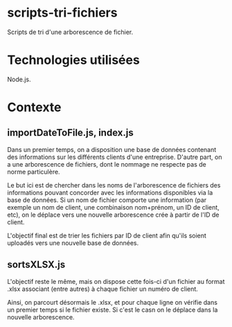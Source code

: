 # scripts-tri-fichiers
Scripts de tri d'une arborescence de fichier.

# Technologies utilisées
Node.js.

# Contexte

## importDateToFile.js, index.js
Dans un premier temps, on a disposition une base de données contenant des informations sur les différents clients d'une entreprise. D'autre part, on a une arborescence de fichiers, dont le nommage ne respecte pas de norme particulère.

Le but ici est de chercher dans les noms de l'arborescence de fichiers des informations pouvant concorder avec les informations disponibles via la base de données. Si un nom de fichier comporte une information (par exemple un nom de client, une combinaison nom+prénom, un ID de client, etc), on le déplace vers une nouvelle arborescence crée à partir de l'ID de client.

L'objectif final est de trier les fichiers par ID de client afin qu'ils soient uploadés vers une nouvelle base de données.

## sortsXLSX.js

L'objectif reste le même, mais on dispose cette fois-ci d'un fichier au format .xlsx  associant (entre autres) à chaque fichier un numéro de client.

Ainsi, on parcourt désormais le .xlsx, et pour chaque ligne on vérifie dans un premier temps si le fichier existe. Si c'est le casn on le déplace dans la nouvelle arborescence.
